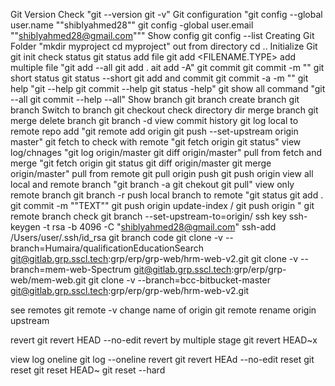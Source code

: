 Git Version Check	"git --version
git -v"
Git configuration	"git config --global user.name ""shiblyahmed28""
git config -global user.email ""shiblyahmed28@gmail.com"""
Show config	git config --list
Creating Git Folder	"mkdir myproject
cd myproject"
out from directory	cd ..
Initialize Git	git init
check status	git status
add file	git add <FILENAME.TYPE>
add multiple file	"git add --all
git add .
ait add -A"
git commit	git commit -m "<COMMENTt>"
git short status	git status --short
git add and commit	git commit -a -m "<COMMENT>"
git help	"git --help
git commit --help
git status -help"
git show all command	"git --all
git commit --help --all"
Show branch	git branch
create branch	git branch <BRANCH NAME>
Switch to branch	git checkout <BRANCH NAME>
check directory	dir
merge branch	git merge <BRANCH NAME>
delete branch	git branch -d <BRANCH NAME>
view commit history	git log
local to remote repo add	"git remote add origin <REPOSITORY LINK>
git push --set-upstream origin master"
git fetch to check with remote	"git fetch origin
git status"
view log/chnages	"git log origin/master
git diff origin/master"
pull from fetch and merge	"git fetch origin
git status
git diff origin/master
git merge origin/master"
pull from remote	git pull origin
push	git push origin
view all local and remote branch	"git branch -a
git chekout <NEW REMOTE BRANCH>
git pull"
view only remote branch	git branch -r
push local branch to remote	"git status
git add .
git commit -m ""TEXT""
git push origin update-index    /  git push origin <NEW LOCAL BRANCH>"
git remote branch check	 git branch --set-upstream-to=origin/<branch>
ssh key 	ssh-keygen -t rsa -b 4096 -C "shiblyahmed28@gmail.com"
	ssh-add /Users/user/.ssh/id_rsa
git branch code	git clone -v --branch=Humaira/qualificationEducationSearch git@gitlab.grp.sscl.tech:grp/erp/grp-web/hrm-web-v2.git
	git clone -v --branch=mem-web-Spectrum git@gitlab.grp.sscl.tech:grp/erp/grp-web/mem-web.git
	git clone -v --branch=bcc-bitbucket-master git@gitlab.grp.sscl.tech:grp/erp/grp-web/hrm-web-v2.git
	
	
see remotes	git remote -v
change name of origin	git remote rename origin upstream
	
revert	git revert HEAD --no-edit
revert by multiple stage	git revert HEAD~x
	
view log oneline	git log --oneline
revert	git revert HEAd --no-edit
reset	git reset <HASH>
	git reset HEAD~
	git reset --hard

